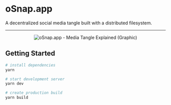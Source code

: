 # oSnap.app

A decentralized social media tangle built with a distributed filesystem.

---

<p align="center"><img alt="oSnap.app - Media Tangle Explained (Graphic)" src="https://user-images.githubusercontent.com/25379378/88954222-df11f700-d24e-11ea-880d-b4f03548afc3.png" /></p>

## Getting Started

```bash
# install dependencies
yarn

# start development server
yarn dev

# create production build
yarn build
```
